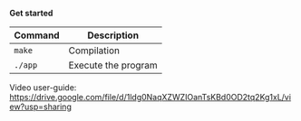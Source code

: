 **Get started**

| Command | Description |
| --- | --- |
| `make` | Compilation |
| `./app` | Execute the program |

Video user-guide: https://drive.google.com/file/d/1ldg0NaqXZWZIOanTsKBd0OD2tq2Kg1xL/view?usp=sharing
